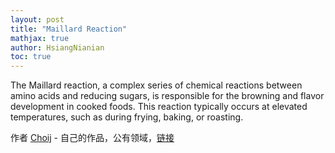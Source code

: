 ```yaml
---
layout: post
title: "Maillard Reaction"  
mathjax: true
author: HsiangNianian
toc: true
---
```


The Maillard reaction, a complex series of chemical reactions between amino acids and reducing sugars, is responsible for the browning and flavor development in cooked foods. This reaction typically occurs at elevated temperatures, such as during frying, baking, or roasting.

作者 <a href="//commons.wikimedia.org/w/index.php?title=User:Choij&amp;action=edit&amp;redlink=1" class="new" title="User:Choij (page does not exist)">Choij</a> - <span class="int-own-work" lang="zh-cn">自己的作品</span>，公有领域，<a href="https://commons.wikimedia.org/w/index.php?curid=7469888">链接</a>